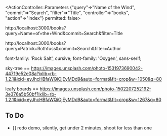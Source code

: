 <ActionController::Parameters {"query"=>"Name of the Wind", "commit"=>"Search", "filter"=>"Title", "controller"=>"books", "action"=>"index"} permitted: false>

http://localhost:3000/books?query=Name+of+the+Wind&commit=Search&filter=Title

http://localhost:3000/books?query=Patrick+Rothfuss&commit=Search&filter=Author

font-family: 'Rock Salt', cursive;
font-family: 'Oxygen', sans-serif;

sky-tree == https://images.unsplash.com/photo-1531973690042-44719e52e08a?ixlib=rb-1.2.1&ixid=eyJhcHBfaWQiOjEyMDd9&auto=format&fit=crop&w=1050&q=80

leafy boards == https://images.unsplash.com/photo-1502207252192-3e376a5b50bf?ixlib=rb-1.2.1&ixid=eyJhcHBfaWQiOjEyMDd9&auto=format&fit=crop&w=1267&q=80

## To Do

  - [] redo demo, silently, get under 2 minutes, shoot for less than one